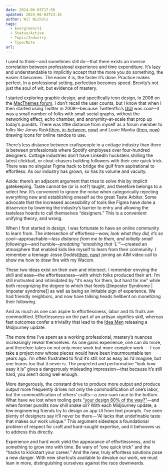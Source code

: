```yaml
---
date: 2024-06-03T17:58
updated: 2024-06-03T23:16
author: Wil Nichols
tags:
  - Evergreen/v1
  - Status/Active
  - Topic/Industry
  - Type/Note
url: 
---
```


I used to think—and sometimes still do—that there exists an inverse correlation between professional experience and time expenditure. It’s lazy and understandable to implicitly accept that the more you do something, the easier it becomes. The easier it is, the faster it’s done. Practice makes perfect. In a professional setting, perfection becomes speed. Brevity’s not just the soul of wit, but evidence of mastery.

I started exploring graphic design, and specifically icon design, in 2006 on the [MacThemes forum](https://web.archive.org/web/20120120142546/http://macthemes.net/forum/). I don’t recall the user counts, but I know that when I then started using Twitter in 2008—because Twitteriffic’s [GUI](https://web.archive.org/web/20070118002014/http://iconfactory.com/software/twitterrific) was _cool_—it was a small number of folks with small social graphs, without the networking effect, echo chamber, and anonymity-at-scale that prop up today’s pundits. There was little distance from myself as a forum member to folks like Jonas Rask([then](https://web.archive.org/web/20071105012931/http://jonas.seph.ws/), [in-between](https://web.archive.org/web/20120510094840/http://www.jonasraskdesign.com:80/index.html), [now](https://jonasraskphotography.com)) and Louie Mantia ([then](https://web.archive.org/web/20060813035016/http://www.louiemantia.com/), [now](https://lmnt.me)) drawing icons for online randos to use.

There’s less distance between craftspeople in a cottage industry than there is between professionals where Spotify employees over four-hundred designers. Cottage industries don’t have LinkedIn hucksters shilling the latest clickbait, or clout-chasers building followers with their one quick trick. There was no singular Figma hack to bridge the gulf from aspirational to effortless. As our industry has grown, so has its volume and vacuity. 

Aside: there’s an adjacent argument that tries to solve this by implicit gatekeeping. Taste cannot be (or is not?) taught, and therefore belongs to a select few. It’s convenient to ignore the noise when categorically rejecting everything new and establishing oneself as the great Taste Arbiter. Some advocate that the increased accessibility of tools like Figma have done a disservice by lowering the industry’s barrier to entry and allowing the tasteless hoards to call themselves “designers.” This is a convenient unifying theory, and wrong.

When I first started in design, I was fortunate to have an online community to learn from. The intersection of effortless—_wow, look what they did, it’s so cool_—approachable—_less distance from me to them, and initially small followings_—and humble—_predating “smashing that ‘L’”_—created an atmosphere that enabled kids like myself to learn from their community. I remember a teenage Jesse Dodds([then](https://web.archive.org/web/20091127140924/http://jessedodds.com/), [now](https://jessedodds.com)) joining an AIM video call to show me how to draw fire with my Wacom. 

These two ideas exist on their own and intersect. I remember envying the skill and ease—the effortlessness—with which folks produced their art. I’m still motivated and intimidated by “it’s easy for them, but hard for me” while both recognizing the degree to which that feeds [[Imposter Syndrome | imposter syndrome]] as well as being an imitable sign of experience. We had friendly neighbors, and now have talking heads hellbent on monetizing their following.

And as much as one can aspire to effortlessness, labor and its fruits are commodified. Effortlessness on the part of an artisan signifies skill, whereas fast outcomes confer a triviality that lead to the [Idea Men](https://rachsmith.com/ai-is-for-the-idea-guys/) releasing a Midjourney update.

The more time I’ve spent as a working professional, mastery’s nuances increasingly reveal themselves. As one gains experience, one can do more, and therefore takes on not only more work but more complex work — I can take a project now whose pieces would have been insurmountable ten years ago. I’m often frustrated to find it’s still not as easy as I’d imagine, but one learns too that it never is. The projected and performative “look how easy it is” gives a dangerously misleading impression—that because it’s still hard, you aren’t doing well enough. 

More dangerously, the constant drive to produce more output and produce output more frequently drives not only the commodification of one’s labor, but the commodification of others’ crafts—a zero-sum race to the bottom. What have we lost when tooling gets [“your design 80% of the way?”](https://web.archive.org/web/20240525170620/https://musho.ai/)—and when former pundits now shill snake oil? With each Midjourney update, a few engineering friends try to design an app UI from text prompts. I’ve seen plenty of designers say it’ll never be there—“AI lacks that undefinable taste that makes our work unique.” This argument sidesteps a foundational problem of respect for craft and hard-sought expertise, and it behooves us to address this directly.

Experience and hard work yield the appearance of effortlessness, and is something to grow into with time. Be wary of “one quick trick” and the “hacks to kickstart your career.” And the new, truly effortless solutions pose a new danger. With new shortcuts available to devalue our work, we must lean in more, distinguishing ourselves against the race downwards.
